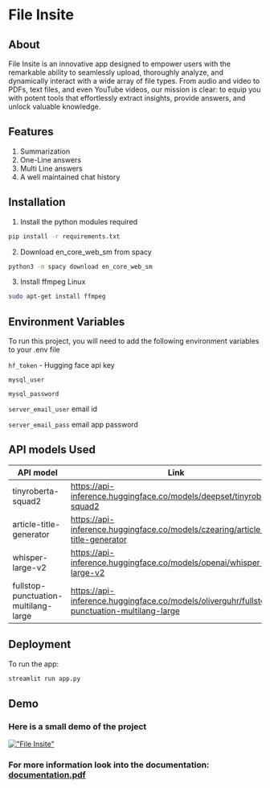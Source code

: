 # File Insite

## About
File Insite is an innovative app designed to empower users with the remarkable ability to seamlessly upload, thoroughly analyze, and dynamically interact with a wide array of file types. From audio and video to PDFs, text files, and even YouTube videos, our mission is clear: to equip you with potent tools that effortlessly extract insights, provide answers, and unlock valuable knowledge.

## Features
1) Summarization
2) One-Line answers
3) Multi Line answers
4) A well maintained chat history

## Installation
1) Install the python modules required
``` bash
pip install -r requirements.txt
```
2) Download en_core_web_sm from spacy
``` bash
python3 -m spacy download en_core_web_sm
```
3) Install ffmpeg
Linux
``` bash
sudo apt-get install ffmpeg
```
## Environment Variables

To run this project, you will need to add the following environment variables to your .env file

`hf_token` -  Hugging face api key

`mysql_user`

`mysql_password`

`server_email_user` email id

`server_email_pass` email app password

## API models Used
| API model  |  Link |
| --------------- |-----------------------------|
| tinyroberta-squad2 | https://api-inference.huggingface.co/models/deepset/tinyroberta-squad2 |
| article-title-generator| https://api-inference.huggingface.co/models/czearing/article-title-generator |
| whisper-large-v2 |https://api-inference.huggingface.co/models/openai/whisper-large-v2 |
| fullstop-punctuation-multilang-large | https://api-inference.huggingface.co/models/oliverguhr/fullstop-punctuation-multilang-large |
   

## Deployment
To run the app:
``` bash
streamlit run app.py
```
## Demo
### Here is a small demo of the project
[!["File Insite"](https://img.youtube.com/vi/yDRwzJC0mfM/0.jpg)](https://www.youtube.com/watch?v=yDRwzJC0mfM "File Insite")
### For more information look into the documentation: [documentation.pdf](https://github.com/Sathvik21S21Rao/Zense/blob/main/documentation.pdf)
